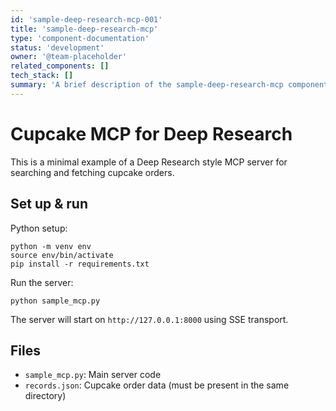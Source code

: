 ```yaml
---
id: 'sample-deep-research-mcp-001'
title: 'sample-deep-research-mcp'
type: 'component-documentation'
status: 'development'
owner: '@team-placeholder'
related_components: []
tech_stack: []
summary: 'A brief description of the sample-deep-research-mcp component.'
---
```



# Cupcake MCP for Deep Research

This is a minimal example of a Deep Research style MCP server for searching and fetching cupcake orders.

## Set up & run

Python setup:

```shell
python -m venv env
source env/bin/activate
pip install -r requirements.txt
```

Run the server:

```shell
python sample_mcp.py
```

The server will start on `http://127.0.0.1:8000` using SSE transport.

## Files

- `sample_mcp.py`: Main server code
- `records.json`: Cupcake order data (must be present in the same directory)
